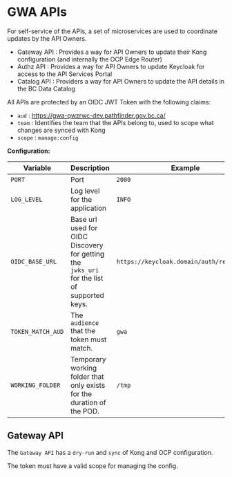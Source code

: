 # GWA APIs

For self-service of the APIs, a set of microservices are used to coordinate updates by the API Owners.

* Gateway API : Provides a way for API Owners to update their Kong configuration (and internally the OCP Edge Router)
* Authz API : Provides a way for API Owners to update Keycloak for access to the API Services Portal
* Catalog API : Providers a way for API Owners to update the API details in the BC Data Catalog

All APIs are protected by an OIDC JWT Token with the following claims:

* `aud` : https://gwa-qwzrwc-dev.pathfinder.gov.bc.ca/
* `team` : Identifies the team that the APIs belong to, used to scope what changes are synced with Kong
* `scope` : `manage:config`

**Configuration:**

| Variable          | Description | Example |
| --------          | ----------- | ------- |
| `PORT`            | Port        | `2000` |
| `LOG_LEVEL`       | Log level for the application | `INFO` |
| `OIDC_BASE_URL`   | Base url used for OIDC Discovery for getting the `jwks_uri` for the list of supported keys. | `https://keycloak.domain/auth/realms/abc`
| `TOKEN_MATCH_AUD` | The `audience` that the token must match. | `gwa`
| `WORKING_FOLDER`  | Temporary working folder that only exists for the duration of the POD. | `/tmp`

## Gateway API

The `Gateway API` has a `dry-run` and `sync` of Kong and OCP configuration.

The token must have a valid scope for managing the config.
